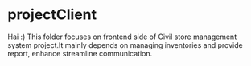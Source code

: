 # projectClient
Hai :)
This folder focuses on frontend side of Civil store management system project.It mainly depends on managing inventories and provide report, enhance streamline communication.
